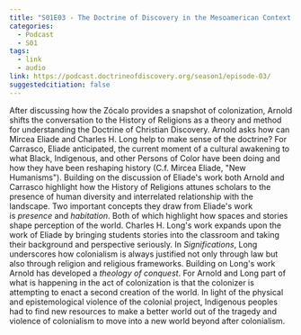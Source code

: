 ```yaml
---
title: "S01E03 - The Doctrine of Discovery in the Mesoamerican Context with Davíd Carrasco"
categories:
  - Podcast
  - S01
tags:
  - link
  - audio
link: https://podcast.doctrineofdiscovery.org/season1/episode-03/
suggestedcitiation: false
---
```

After discussing how the Zócalo provides a snapshot of colonization, Arnold shifts the conversation to the History of Religions as a theory and method for understanding the Doctrine of Christian Discovery. Arnold asks how can Mircea Eliade and Charles H. Long help to make sense of the doctrine? For Carrasco, Eliade anticipated, the current moment of a cultural awakening to what Black, Indigenous, and other Persons of Color have been doing and how they have been reshaping history (C.f. Mircea Eliade, "New Humanisms"). Building on the discussion of Eliade's work both Arnold and Carrasco highlight how the History of Religions attunes scholars to the presence of human diversity and interrelated relationship with the landscape. Two important concepts they draw from Eliade's work is *presence* and *habitation*. Both of which highlight how spaces and stories shape perception of the world. Charles H. Long's work expands upon the work of Eliade by bringing students stories into the classroom and taking their background and perspective seriously. In *Significations*, Long underscores how colonialism is always justified not only through law but also through religion and religious frameworks. Building on Long's work Arnold has developed a *theology of conquest*. For Arnold and Long part of what is happening in the act of colonization is that the colonizer is attempting to enact a second creation of the world. In light of the physical and epistemological violence of the colonial project, Indigenous peoples had to find new resources to make a better world out of the tragedy and violence of colonialism to move into a new world beyond after colonialism.
